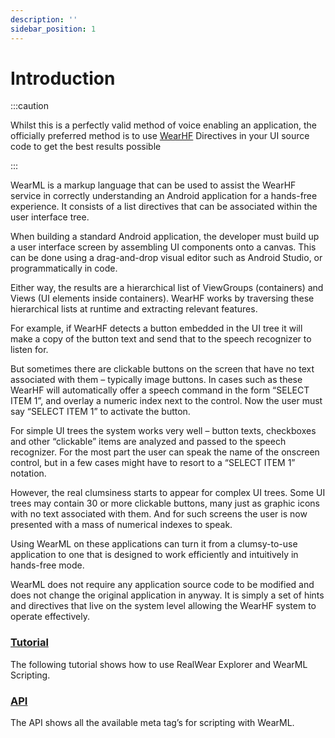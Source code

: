 ```yaml
---
description: ''
sidebar_position: 1
---
```


# Introduction

:::caution

Whilst this is a perfectly valid method of voice enabling an application, the officially preferred method is to use [WearHF](../embedded-api.md) Directives in your UI source code to get the best results possible

:::

WearML is a markup language that can be used to assist the WearHF service in correctly understanding an Android application for a hands-free experience. It consists of a list directives that can be associated within the user interface tree.

When building a standard Android application, the developer must build up a user interface screen by assembling UI components onto a canvas. This can be done using a drag-and-drop visual editor such as Android Studio, or programmatically in code.

Either way, the results are a hierarchical list of ViewGroups (containers) and Views (UI elements inside containers). WearHF works by traversing these hierarchical lists at runtime and extracting relevant features.

For example, if WearHF detects a button embedded in the UI tree it will make a copy of the button text and send that to the speech recognizer to listen for.

But sometimes there are clickable buttons on the screen that have no text associated with them – typically image buttons. In cases such as these WearHF will automatically offer a speech command in the form “SELECT ITEM 1”, and overlay a numeric index next to the control. Now the user must say “SELECT ITEM 1” to activate the button.

For simple UI trees the system works very well – button texts, checkboxes and other “clickable” items are analyzed and passed to the speech recognizer. For the most part the user can speak the name of the onscreen control, but in a few cases might have to resort to a “SELECT ITEM 1” notation.

However, the real clumsiness starts to appear for complex UI trees. Some UI trees may contain 30 or more clickable buttons, many just as graphic icons with no text associated with them. And for such screens the user is now presented with a mass of numerical indexes to speak.

Using WearML on these applications can turn it from a clumsy-to-use application to one that is designed to work efficiently and intuitively in hands-free mode.

WearML does not require any application source code to be modified and does not change the original application in anyway. It is simply a set of hints and directives that live on the system level allowing the WearHF system to operate effectively.

### [Tutorial](./wearml-scripting-tutorial.md)

The following tutorial shows how to use RealWear Explorer and WearML Scripting.

### [API](./wearml-scripting-api.md)

The API shows all the available meta tag’s for scripting with WearML.

